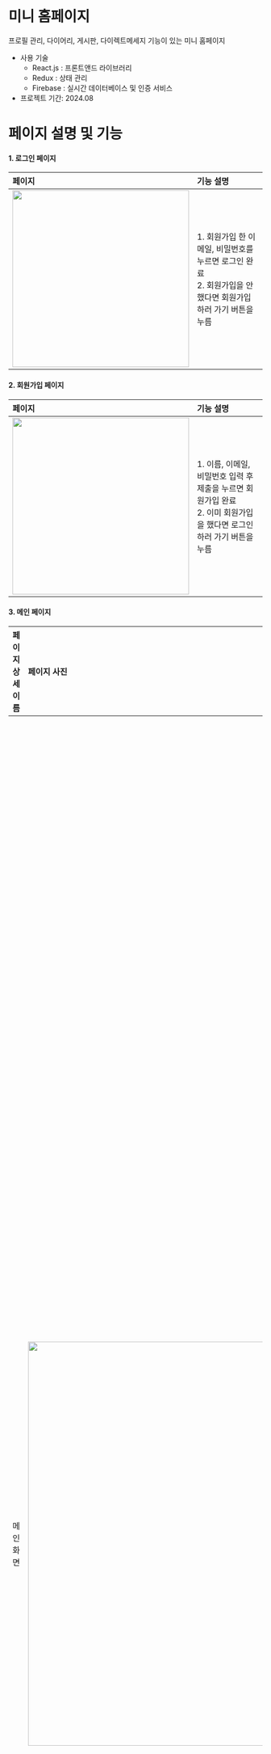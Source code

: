 # 미니 홈페이지
프로필 관리, 다이어리, 게시판, 다이렉트메세지 기능이 있는 미니 홈페이지
- 사용 기술
  - React.js : 프론트앤드 라이브러리
  - Redux : 상태 관리
  - Firebase : 실시간 데이터베이스 및 인증 서비스
- 프로젝트 기간: 2024.08
  
# 페이지 설명 및 기능

#### 1. 로그인 페이지
| 페이지                                                                                                    | 기능 설명                                                                                                        |
| :-------------------------------------------------------------------------------------------------------- | :--------------------------------------------------------------------------------------------------------------- |
| <img src = "https://github.com/user-attachments/assets/4962ba90-0e2e-428f-b06b-be610a69fda5" width="350"> | 1. 회원가입 한 이메일, 비밀번호를 누르면 로그인 완료<br/> 2. 회원가입을 안 했다면 회원가입 하러 가기 버튼을 누름 |

#### 2. 회원가입 페이지
| 페이지                                                                                                    | 기능 설명                                                                                                               |
| :-------------------------------------------------------------------------------------------------------- | :---------------------------------------------------------------------------------------------------------------------- |
| <img src = "https://github.com/user-attachments/assets/8f4338fb-7471-4eb6-9848-ef0ace85e0ea" width="350"> | 1. 이름, 이메일, 비밀번호 입력 후 제출을 누르면 회원가입 완료<br/>2. 이미 회원가입을 했다면 로그인하러 가기 버튼을 누름 |

#### 3. 메인 페이지
| 페이지 상세 이름               | 페이지 사진                                                                                               | 기능 설명                                                                                                                                                                                                                                                                                                                                           |
| :----------------------------- | :-------------------------------------------------------------------------------------------------------- | :-------------------------------------------------------------------------------------------------------------------------------------------------------------------------------------------------------------------------------------------------------------------------------------------------------------------------------------------------- |
| 메인 화면                      | <img src = "https://github.com/user-attachments/assets/93a8016f-b327-41b2-82fe-5493026fd884" width="800"> | 1. 회원가입 후 직후라면 사진처럼 닉네임만 지정되어 있고 프로필 이미지, 자기소개, 대표 이미지를 설정해야함 <br/>2. 대표이미지를 넣어주세요를 누르면 대표 이미지 설정 가능<br/> 3. 왼쪽 상단의 홈, 다이어리, 게시판, 메세지 버튼을 눌러 해당하는 페이지로 이동할 수 있음 <br/>4. 오른쪽 상단의 로그아웃 버튼을 누르면 로그아웃되어 로그인 페이지로 감 |
| 프로필 수정 버튼 클릭한 화면   | <img src = "https://github.com/user-attachments/assets/bf999d3e-bd28-45ee-8420-17154e29926a" width="800"> | 1. 하단의 프로필 수정 버튼을 누르면 드롭다운 메뉴가 뜸 <br/> 2. 원하는 메뉴를 클릭하여 닉네임 수정, 프로필 이미지 수정, 상태메세지 수정을 할 수 있음                                                                                                                                                                                                |
| 상태메세지 메뉴를 클릭한 화면  | <img src = "https://github.com/user-attachments/assets/d22a63e7-dba7-45ee-a5e7-6d602361c7da" width="800"> | 1. 상태메세지 입력 후 수정 버튼을 누르면 메인 화면의 자기소개 박스 안에 작성한 상태 메세지가 나타남                                                                                                                                                                                                                                                 |
| 프로필 설정을 모두 완료한 화면 | <img src = "https://github.com/user-attachments/assets/160faa4e-07a1-4ac9-8c20-680719c64cfa" width="800"> | 1. 프로필 이미지, 상태 메세지, 대표 이미지 모두 설정하면 설정된 대로 화면이 나옴<br>2. 대표이미지 밑의 다이어리, 게시판 목록 부분에 있는 글을 클릭하면 해당 글의 상세 페이지로 이동함<br>3. 목록은 최근 작성 날짜를 기준으로 상위 10개의 글만 보임                                                                                                  |


#### 4. 다이어리 페이지
| 페이지 상세 이름          | 페이지 사진                                                                                               | 기능 설명                                                                                                                                                                                                                                       |
| :------------------------ | :-------------------------------------------------------------------------------------------------------- | :---------------------------------------------------------------------------------------------------------------------------------------------------------------------------------------------------------------------------------------------- |
| 다이어리 메인 화면        | <img src = "https://github.com/user-attachments/assets/6a0b9cd9-96fe-40b9-863e-542e8d7d037b" width="800"> | 1. 상단의 일기 작성하기 버튼을 누르면 다이어리 작성 페이지로 감 <br/>2. 최신순, 오래된 순으로 정렬할 수 있음                                                                                                                                    |
| 새로운 다이어리 작성 화면 | <img src = "https://github.com/user-attachments/assets/32b02674-a9b8-4a69-915a-aaed01bd1761" width="800"> | 1. 새 일기를 쓸 날짜 선택 가능(기본으로 현재 날짜가 선택되어 있음)<br>2. 감정 선택 가능(기본으로 Good가 선택되어 있음) <br>3. 일기 작성 후 제출 버튼 누르면 일기가 저장됨<br>4. 제출하기 버튼을 누르면 다시 다이어리 메인 화면으로 감           |
| 일기 제출 후 화면         | <img src = "https://github.com/user-attachments/assets/d0477f32-0b9d-4dc3-a177-3edcfc91afdf" width="800"> | 1. 작성한 일기가 뜸 <br>2. 해당 일기를 클릭하면 해당 일기의 작성 화면으로 다시 돌아가 일기 수정이 가능함                                                                                                                                        |
| 다이어리 작성 화면        | <img src = "https://github.com/user-attachments/assets/df750675-1328-4bd7-9bd3-46489659a66a" width="800"> | 1. 해당 일기의 수정이 가능함<br>2. 수정 후 제출 버튼을 누르면 "정말로 수정 하시겠습니까?"라는 알림창이 뜨고 확인 버튼을 누르면 일기가 수정됨 <br>3. 삭제 버튼을 누르면 "정말로 삭제하시겠습니까?"라는 알림창이 뜨고 확인을 누르면 일기가 삭제됨 |

#### 5. 게시판 페이지
| 페이지 상세 이름        | 페이지 사진                                                                                               | 기능 설명                                                                                                                                                                                                                                                                      |
| :---------------------- | :-------------------------------------------------------------------------------------------------------- | :----------------------------------------------------------------------------------------------------------------------------------------------------------------------------------------------------------------------------------------------------------------------------- |
| 게시판 메인 화면        | <img src = "https://github.com/user-attachments/assets/d5536d91-6e68-4ed6-8a70-90588a0bfd5b" width="800"> | 1. 상단의 게시글 작성하기 버튼을 누르면 게시판 작성 페이지로 감                                                                                                                                                                                                                |
| 새로운 게시글 작성 화면 | <img src = "https://github.com/user-attachments/assets/2855179c-d9b5-4f98-bf56-18661450acf5" width="800"> | 1. 이미지를 선택해주세요 버튼을 눌러 이미지를 선택함 <br>2. 제목과 해당 순간에 대한 설명도 입력함<br>3. 이미지, 제목, 설명 중 하나라도 하지 않으면 "이미지, 제목, 설명 모두 작성해주세요"라는 알림창이 뜸 <br>4. 모두 입력한 후 제출 버튼을 누르면 게시판 메인 화면으로 이동함 |
| 게시글 제출 후 화면     | <img src = "https://github.com/user-attachments/assets/041c9a94-6638-4b19-89e2-80d40fe441d2" width="800"> | 1. 작성한 게시글이 뜸 <br>2. 해당 게시글 클릭하면 해당 게시글의 작성 화면으로 다시 돌아가 게시글 수정이 가능함                                                                                                                                                                 |
| 게시물 작성 화면        | <img src = "https://github.com/user-attachments/assets/5062c4bf-da08-4ae7-b178-f640b629a46d" width="800"> | 1. 해당 게시글의 수정이 가능함<br>2. 수정 후 제출 버튼을 누르면 "정말로 수정 하시겠습니까?"라는 알림창이 뜨고 확인 버튼을 누르면 게시글 수정됨 <br>3. 삭제 버튼을 누르면 "정말로 삭제하시겠습니까?"라는 알림창이 뜨고 확인을 누르면 게시글이 삭제됨                            |

#### 6. 메세지 페이지
| 페이지 상세 이름      | 페이지 사진                                                                                               | 기능 설명                                                                                                                                                                                                                                                                                                                                                  |
| :-------------------- | :-------------------------------------------------------------------------------------------------------- | :--------------------------------------------------------------------------------------------------------------------------------------------------------------------------------------------------------------------------------------------------------------------------------------------------------------------------------------------------------- |
| 메세지 메인 화면      | <img src = "https://github.com/user-attachments/assets/d4d867ad-ed43-47bf-b660-3e4b33e3a9c7" width="800"> | 1. 상단의 메세지방 만들기 버튼을 누르면 메세지방 생성이 가능함                                                                                                                                                                                                                                                                                             |
| 메세지 생성 화면      | <img src = "https://github.com/user-attachments/assets/1f4de4bf-27e1-494f-bbca-82c6762d4433" width="800"> | 1. 친구의 닉네임과 채팅방 이름을 입력함<br>2. 생성 버튼을 누르면 메세지방이 생성됨<br>3. 없는 친구 닉네임을 입력하면 "검색한 친구 정보가 존재하지 않습니다"라는 경고창창이 뜸 <br>4. 친구의 닉네임 또는 채팅방 이름을 입력하지 않으면 "친구 닉네임 및 체팅방 이름 둘다 입력을 완료해야합니다"라는 경고창이 뜸                                              |
| 메세지 생성 후 화면   | <img src = "https://github.com/user-attachments/assets/ee11b6f1-ae25-4c95-93e0-186e8d748c37" width="800"> | 1. 친구의 프로필 이미지와 채팅방 이름이 뜸                                                                                                                                                                                                                                                                                                                 |
| 메세지 화면           | <img src = "https://github.com/user-attachments/assets/1942fb30-f61e-48f9-9265-196fb1d9038a" width="800"> | 1. 상단에 친구의 프로필 이미지가 있음 파란색 동그라미 안에는 채팅방 이름이 있고 그 밑에 친구의 닉네임이 있음 <br>2. 메세지 작성 후 전송을 누르면 메세지가 전송됨 <br>3. 상대방이 메세지를 입력중이라면 "(친구 닉네임)이 채팅을 입력하고 있습니다"라고 뜸<br>4. 이미지 전송이 가능함 <br>5. 상단의 채팅방 이름 수정 버튼을 누르면 채팅방 이름 수정이 가능함 |
| 체팅방 이름 수정 화면 | <img src = "https://github.com/user-attachments/assets/40794a21-35dd-42ef-a0cd-4da76b824850" width="800"> | 1.  채팅방 이름을 입력하고 수정 버튼을 누르면 채팅방 이름이 수정됨                                                                                                                                                                                                                                                                                         |